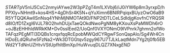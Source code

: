 $START$pV5nlJ5CsC2nmyiAYwe2W3pPZgT4m1LXVbj6/iJ0iYW6p8m3yrxpD/hPPXly+NHmt9+kos4HS+4gDhSr4K5N+qYuXimn6BNlRPqiqxBUyzOwO6aB9R5YTQQKAwIlSnNsq4YNhMjNMOTAt9D/FNP2tDTLCeLSdIdjgKovfnCYRQSRd8IO/fD1ZxgI6VJL78O2hvhDUjxTaeQOkdNwoPgNM8yKXouXsPaMWDh6rO+oJBzEHHhIdWRkKM+Dv0ssIEed2/UoQnf0VXYONmO9lVPnrk7ghmn2ofWoTAFqzPEgMTl3DQBs1crqxfqqRcEpobMWQdCYRgwFSonQapAlo/Sg4Wr4CnHDoELdQRuhe5FzNa2+Wk3DTGGtqv5zgy967U7TJLkLaqtMdn7Yg2tj0fb5EBWd2YTdNnUZHtvVStUpfhItBmXp/HuWvuqDLQZ7XNxg$END$
